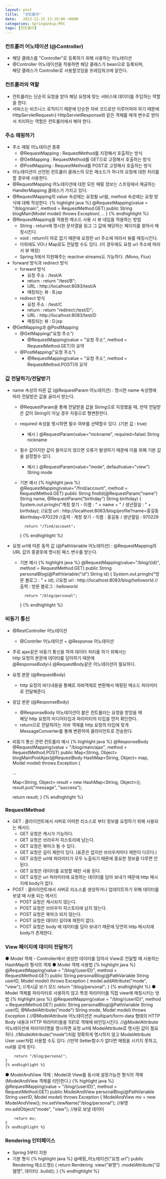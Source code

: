 ```yaml
---
layout: post
title:  "컨트롤러"
date:   2023-12-15 13:19:00 +0900
categories: Spring&nbsp;MVC
tags: [컨트롤러]
---
```


### 컨트롤러 어노테이션 (@Controller)

-  해당 클래스를 "Controller"로 등록하기 위해 사용하는 어노테이션
-  @Controller 어노테이션을 적용하면 해당 클래스가 bean으로 등록되며,  
해당 클래스가 Controller로 사용할것임을 프레임워크에 알린다.

### 컨트롤러의 역할

- 컨트롤러는 단순히 요청을 받아 해당 요청에 맞는 서비스에 데이터를 주입하는 역할을 한다.
- 서비스는 비즈니스 로직이기 때문에 단순한 자바 코드로만 이루어져야 하기 때문에  
HttpServletRequest나 HttpServletResponse와 같은 객체를 매개 변수로 받아서 처리하는 역할은 컨트롤러에서 해야 한다.

### 주소 매핑하기

- 주소 매핑 어노테이션 종류
    - @RequestMapping : RequestMethod를 지정해서 호출하는 방식
    - @GetMapping : RequestMethod를 GET으로 고정해서 호출하는 방식
    - @PostMapping : RequestMethod를 POST로 고정해서 호출하는 방식
- 어노테이션이 선언된 컨트롤러 클래스의 모든 메소드가 하나의 요청에 대한 처리를 할 경우에 사용한다.
- @RequestMapping 어노테이션에 대한 모든 매핑 정보는 스프링에서 제공하는 HandlerMapping 클래스가 가지고 있다.
- @RequestMapping의 value 속성에는 요청될 url을, method 속성에는 요청 방식에 대해 작성한다.
    {% highlight java %}
        @RequestMapping(value = "/blog/main", method = RequestMethod.GET)
        public String blogMain(Model model) throws Exception{ ... }
    {% endhighlight %}
- @RequestMapping을 적용한 메소드 사용 시 뷰 네임을 적용하는 방법
    - String : return에 명시한 문자열을 읽고 그 값에 해당하는 페이지를 찾아서 매칭시킨다.
    - void : return이 따로 없기 때문에 요청한 url 주소에 따라서 뷰를 매칭시킨다.
    - 이외에도 VO나 Map로도 전달할 수도 있다. (이 경우에도 요청 url 주소에 따라서 뷰 매칭)
    - Spring 5에서 지원해주는 reactive streams도 가능하다. (Mono, Flux)
- forward 방식과 redirect 방식
    - forward 방식
        - 요청 주소 : /test/A
        - return : return "/test/B";
        - URL : http://localhost:8083/test/A
        - 매칭되는 뷰 : B.jsp
    - redirect 방식
        - 요청 주소 : /test/C
        - return : return "redirect:/test/D";
        - URL : http://localhost:8083/test/D
        - 매칭되는 뷰 : D.jsp
- @GetMapping과 @PostMapping
    - @GetMapping("요청 주소")
        - @RequestMapping(value = "요청 주소", method = RequestMethod.GET)의 요약
    - @PostMapping("요청 주소")
        - @RequestMapping(value = "요청 주소", method = RequestMethod.POST)의 요약

### 값 전달하기/전달받기

- name 속성의 따른 값 (@RequestParam 어노테이션) : 명시한 name 속성명에 따라 전달받은 값을 골라서 받는다.
    - @RequestParam을 통해 전달받을 값을 String으로 지정했을 때, 만약 전달받은 값이 String이 아닐 경우 자동으로 형변환한다.
    - required 속성을 명시하면 필수 여부를 선택할수 있다. (기본 값 : true)
        - 예시 ) @RequestParam(value="nickname", required=false) String nickname
    - 필수 값이지만 값이 들어오지 않으면 오류가 발생하기 때문에 이를 위해 기본 값을 설정할수 있다.
        - 예시 ) @RequestParam(value="mode", defaultvalue="view") String mode
    - 기본 예시
        {% highlight java %}
        @RequestMapping(value="/find/account", method = RequestMethod.GET)
        public String findId(@RequestParam("name") String name, @RequestParam("birthday") String birthday) {
            System.out.pringln("계정 찾기 - 이름 : " + name + " / 생년월일 : " + birthday);
            //요청 url : http://localhost:8083/blog/proflie?name=홍길동&birthday=970229
            //출력 : 계정 찾기 - 이름 : 홍길동 / 생년월일 : 970229
            
            return "/find/account";
        }
        {% endhighlight %}
- 요청 url에 따른 동적 값 (@PathVariable 어노테이션) : @RequestMapping의 URL 값의 중괄호에 명시된 패스 변수를 받는다.
    - 기본 예시
        {% highlight java %}
        @RequestMapping(value="/blog/{id}", method = RequestMethod.GET)
        public String personalBlog(@PathVariable("id") String id) {
            System.out.pringln("방문 블로그 : " + id);
            //요청 url : http://localhost:8083/blog/helloworld
            //출력 : 방문 블로그 : helloworld

            return "/blog/personal";
        }
        {% endhighlight %}

### 비동기 통신

- @RestController 어노테이션
    - @Contrller 어노테이션 + @Response 어노테이션
- 주로 ajax같은 비동기 통신을 하여 데이터 처리를 하기 위해서는  
http 요청의 본문에 데이터를 담아하기 때문에  
@ResponseBody나  @RequestBody같은 어노테이션이 필요하다.
- 요청 본문 (@RequestBody)
    - http 요청의 바디내용을 통째로 자바객체로 변환해서 매핑된 메소드 파라미터로 전달해준다.
- 응답 본문 (@ResponseBody)
    - @ResponseBody 어노테이션이 붙은 컨트롤러는 요청을 받았을 때  
    해당 http 요청의 미디어타입과 파라미터의 타입을 먼저 확인한다.
    - return으로 전달하려는 자바 객체를 http 요청의 타입에 맞게  
    MessageConverter를 통해 변환하여 클라이언트로 전송한다.
- 비동기 통신 관련 컨트롤러 예시
{% highlight java %}
@ResponseBody
@RequestMapping(value = "/blog/main/ajax", method = RequestMethod.POST)
public Map<String, Object> blogMainPostAjax(@RequestBody HashMap<String, Object> map,  Model model) throws Exception {

    ...

    Map<String, Object> result = new HashMap<String, Object>();
    result.put("message", "success");

    return result;
}
{% endhighlight %}

### RequestMethod

- GET : 클라이언트에서 서버로 어떠한 리소스로 부터 정보를 요청하기 위해 사용되는 메서드
    - GET 요청은 캐시가 가능하다.
    - GET 요청은 브라우저 히스토리에 남는다.
    - GET 요청은 북마크 될 수 있다.
    - GET 요청은 길이 제한이 있다. (표준은 없지만 브라우저마다 제한이 다르다.)
    - GET 요청은 url에 파라미터가 모두 노출되기 때문에 중요한 정보를 다루면 안된다.
    - GET 요청은 데이터를 요청할 때만 사용 된다.
    - GET 요청은 url 파라미터에 요청하는 데이터를 담아 보내기 때문에 http 메시지에 body가 없다.
- POST : 클라이언트에서 서버로 리소스를 생성하거나 업데이트하기 위해 데이터를 보낼 때 사용 되는 메서드
    - POST 요청은 캐시되지 않는다.
    - POST 요청은 브라우저 히스토리에 남지 않는다.
    - POST 요청은 북마크 되지 않는다.
    - POST 요청은 데이터 길이에 제한이 없다.
    - POST 요청은 body 에 데이터를 담아 보내기 때문에 당연히 http 메시지에 body가 존재한다.

### View 페이지에 데이터 전달하기

● Model 객체
    - Controller에서 생성한 데이터를 담아서 View로 전달할 때 사용하는 HashMap의 형식의 객체
● Model 객체 사용법
    {% highlight java %}
    @RequestMapping(value = "/blog/{userID}", method = RequestMethod.GET)
    public String personalBlog(@PathVariable String userID, Model model) throws Exception {
        model.addAttribute("mode", "view"); //게시글 보기 모드
        return "/blog/personal";
    }
    {% endhighlight %}
● Model 객체를 파라미터로 사용하지 않고 특정 파라미터를 직접 view에 매칭시키는 방법
    {% highlight java %}
    @RequestMapping(value = "/blog/{userID}", method = RequestMethod.GET)
    public String personalBlog(@PathVariable String userID, @ModelAttribute("mode") String mode, Model model) throws Exception {
        //@ModelAttribute 어노테이션은 multipart/form-data 형태의 HTTP Body 내용과 HTTP 파라미터들을 1대1로 객체에 바인딩시킨다.
        //@ModelAttribute 어노테이션에 파라미터명을 명시하면 요청 url에 ModelAttribute로 명시된 값이 필요하다.
        //ModelAttribute("mode")처럼 정확하게 명시하지 않고 ModelAttribute User user처럼 사용할 수도 있다.
        //만약 Setter함수가 없다면 매핑을 시키지 못하고, null을 갖게 된다.

        return "/blog/personal";
    }
    {% endhighlight %}
● ModelAndView 객체 : Model과 View를 동시에 설정가능한 형식의 객체 (ModelAndView 객체를 리턴한다.)
    {% highlight java %}
    @RequestMapping(value = "/blog/{userID}", method = RequestMethod.GET)
    public ModelAndView personalBlog(@PathVariable String userID, Model model) throws Exception {
        ModelAndView mv = new ModelAndView();
        mv.setViewName("/blog/personal"); //뷰명
        mv.addObject("mode", "view"); //뷰로 보낼 데이터

        return mv;
    }
    {% endhighlight %}

### Rendering 인터페이스

- Spring 5부터 지원
- 기본 형식
    {% highlight java %}
    @매핑_어노테이션("요청 url")
    public Rendering 메소드명() {
        return Rendering
            .view("뷰명")
            .modelAttribute("모델명", 데이터)
            .build();
    }
    {% endhighlight %}